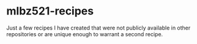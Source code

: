 mlbz521-recipes
======

Just a few recipes I have created that were not publicly available in other repositories or are unique enough to warrant a second recipe.
